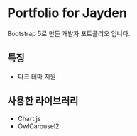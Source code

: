 # Portfolio for Jayden

Bootstrap 5로 만든 개발자 포트폴리오 입니다.

## 특징
- 다크 테마 지원

## 사용한 라이브러리
- Chart.js
- OwlCarousel2
